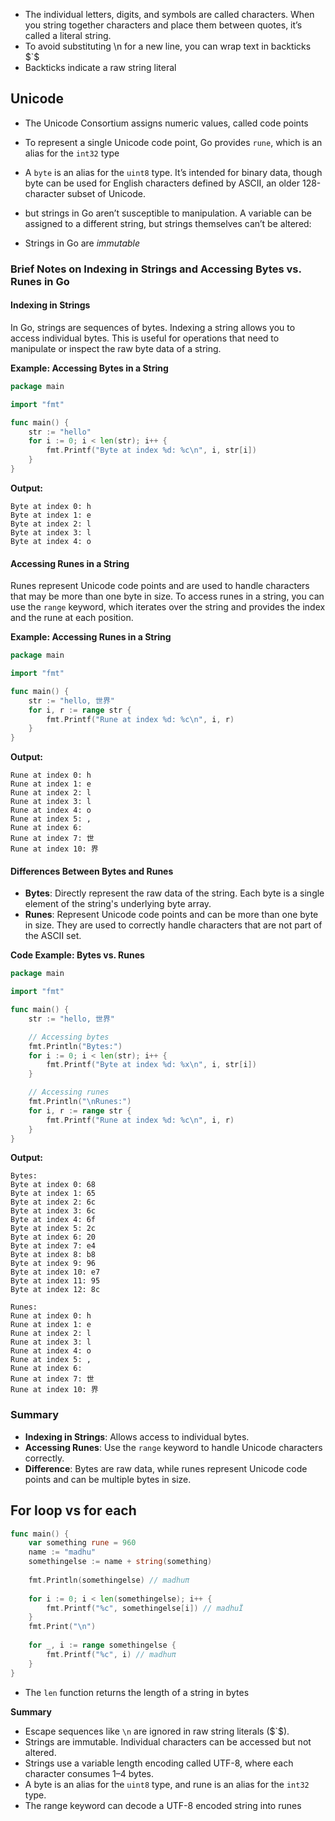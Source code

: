 - The individual letters, digits, and symbols are called characters. When you string together characters and place them between quotes, it’s called a literal string.
- To avoid substituting \n for a new line, you can wrap text in backticks $`$
- Backticks indicate a raw string literal

## Unicode
- The Unicode Consortium assigns numeric values, called code points
- To represent a single Unicode code point, Go provides `rune`, which is an alias for the `int32` type
- A `byte` is an alias for the `uint8` type. It’s intended for binary data, though byte can be used for English characters defined by ASCII, an older 128-character subset of Unicode.

- but strings in Go aren’t susceptible to manipulation. A variable can be assigned to a different string, but strings themselves can’t be altered:
- Strings in Go are *immutable*

### Brief Notes on Indexing in Strings and Accessing Bytes vs. Runes in Go

#### Indexing in Strings

In Go, strings are sequences of bytes. Indexing a string allows you to access individual bytes. This is useful for operations that need to manipulate or inspect the raw byte data of a string.

**Example: Accessing Bytes in a String**

```go
package main

import "fmt"

func main() {
    str := "hello"
    for i := 0; i < len(str); i++ {
        fmt.Printf("Byte at index %d: %c\n", i, str[i])
    }
}
```

**Output:**

```
Byte at index 0: h
Byte at index 1: e
Byte at index 2: l
Byte at index 3: l
Byte at index 4: o
```

#### Accessing Runes in a String

Runes represent Unicode code points and are used to handle characters that may be more than one byte in size. To access runes in a string, you can use the `range` keyword, which iterates over the string and provides the index and the rune at each position.

**Example: Accessing Runes in a String**

```go
package main

import "fmt"

func main() {
    str := "hello, 世界"
    for i, r := range str {
        fmt.Printf("Rune at index %d: %c\n", i, r)
    }
}
```

**Output:**

```
Rune at index 0: h
Rune at index 1: e
Rune at index 2: l
Rune at index 3: l
Rune at index 4: o
Rune at index 5: ,
Rune at index 6:  
Rune at index 7: 世
Rune at index 10: 界
```

#### Differences Between Bytes and Runes

- **Bytes**: Directly represent the raw data of the string. Each byte is a single element of the string's underlying byte array.
- **Runes**: Represent Unicode code points and can be more than one byte in size. They are used to correctly handle characters that are not part of the ASCII set.

**Code Example: Bytes vs. Runes**

```go
package main

import "fmt"

func main() {
    str := "hello, 世界"

    // Accessing bytes
    fmt.Println("Bytes:")
    for i := 0; i < len(str); i++ {
        fmt.Printf("Byte at index %d: %x\n", i, str[i])
    }

    // Accessing runes
    fmt.Println("\nRunes:")
    for i, r := range str {
        fmt.Printf("Rune at index %d: %c\n", i, r)
    }
}
```

**Output:**

```
Bytes:
Byte at index 0: 68
Byte at index 1: 65
Byte at index 2: 6c
Byte at index 3: 6c
Byte at index 4: 6f
Byte at index 5: 2c
Byte at index 6: 20
Byte at index 7: e4
Byte at index 8: b8
Byte at index 9: 96
Byte at index 10: e7
Byte at index 11: 95
Byte at index 12: 8c

Runes:
Rune at index 0: h
Rune at index 1: e
Rune at index 2: l
Rune at index 3: l
Rune at index 4: o
Rune at index 5: ,
Rune at index 6:  
Rune at index 7: 世
Rune at index 10: 界
```

### Summary

- **Indexing in Strings**: Allows access to individual bytes.
- **Accessing Runes**: Use the `range` keyword to handle Unicode characters correctly.
- **Difference**: Bytes are raw data, while runes represent Unicode code points and can be multiple bytes in size.
## For loop vs for each
```go
func main() {
    var something rune = 960
    name := "madhu"
    somethingelse := name + string(something)
    
    fmt.Println(somethingelse) // madhuπ
    
    for i := 0; i < len(somethingelse); i++ {
        fmt.Printf("%c", somethingelse[i]) // madhuÏ
    }
    fmt.Print("\n")
    
    for _, i := range somethingelse {
        fmt.Printf("%c", i) // madhuπ
    }
}
```

- The `len` function returns the length of a string in bytes

**Summary**
- Escape sequences like `\n` are ignored in raw string literals ($`$). 
- Strings are immutable. Individual characters can be accessed but not altered. 
- Strings use a variable length encoding called UTF-8, where each character consumes 1–4 bytes. 
- A byte is an alias for the `uint8` type, and rune is an alias for the `int32` type. 
- The range keyword can decode a UTF-8 encoded string into runes